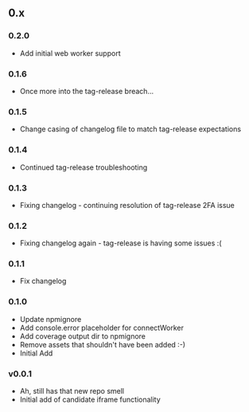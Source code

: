 ## 0.x

### 0.2.0

* Add initial web worker support

### 0.1.6

* Once more into the tag-release breach...

### 0.1.5

* Change casing of changelog file to match tag-release expectations

### 0.1.4

* Continued tag-release troubleshooting

### 0.1.3

* Fixing changelog - continuing resolution of tag-release 2FA issue

### 0.1.2

* Fixing changelog again - tag-release is having some issues :(

### 0.1.1

* Fix changelog

### 0.1.0

* Update npmignore
* Add console.error placeholder for connectWorker
* Add coverage output dir to npmignore
* Remove assets that shouldn't have been added :-)
* Initial Add

### v0.0.1

* Ah, still has that new repo smell
* Initial add of candidate iframe functionality
